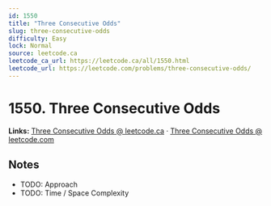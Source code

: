```yaml
--- 
id: 1550
title: "Three Consecutive Odds"
slug: three-consecutive-odds
difficulty: Easy
lock: Normal
source: leetcode.ca
leetcode_ca_url: https://leetcode.ca/all/1550.html
leetcode_url: https://leetcode.com/problems/three-consecutive-odds/
---
```


# 1550. Three Consecutive Odds

**Links:** [Three Consecutive Odds @ leetcode.ca](https://leetcode.ca/all/1550.html) · [Three Consecutive Odds @ leetcode.com](https://leetcode.com/problems/three-consecutive-odds/)

## Notes
- TODO: Approach
- TODO: Time / Space Complexity

